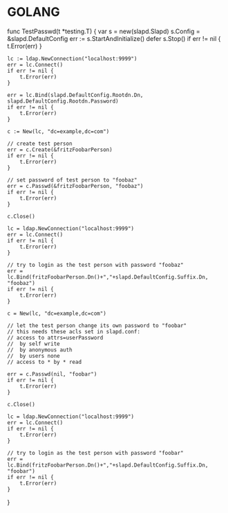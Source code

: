 # GOLANG
func TestPasswd(t *testing.T) {
	var s = new(slapd.Slapd)
	s.Config = &slapd.DefaultConfig
	err := s.StartAndInitialize()
	defer s.Stop()
	if err != nil {
		t.Error(err)
	}

	lc := ldap.NewConnection("localhost:9999")
	err = lc.Connect()
	if err != nil {
		t.Error(err)
	}

	err = lc.Bind(slapd.DefaultConfig.Rootdn.Dn, slapd.DefaultConfig.Rootdn.Password)
	if err != nil {
		t.Error(err)
	}

	c := New(lc, "dc=example,dc=com")

	// create test person
	err = c.Create(&fritzFoobarPerson)
	if err != nil {
		t.Error(err)
	}

	// set password of test person to "foobaz"
	err = c.Passwd(&fritzFoobarPerson, "foobaz")
	if err != nil {
		t.Error(err)
	}

	c.Close()

	lc = ldap.NewConnection("localhost:9999")
	err = lc.Connect()
	if err != nil {
		t.Error(err)
	}

	// try to login as the test person with password "foobaz"
	err = lc.Bind(fritzFoobarPerson.Dn()+","+slapd.DefaultConfig.Suffix.Dn, "foobaz")
	if err != nil {
		t.Error(err)
	}

	c = New(lc, "dc=example,dc=com")

	// let the test person change its own password to "foobar"
	// this needs these acls set in slapd.conf:
	// access to attrs=userPassword
	//	by self write
	//	by anonymous auth
	//	by users none
	// access to * by * read

	err = c.Passwd(nil, "foobar")
	if err != nil {
		t.Error(err)
	}

	c.Close()

	lc = ldap.NewConnection("localhost:9999")
	err = lc.Connect()
	if err != nil {
		t.Error(err)
	}

	// try to login as the test person with password "foobar"
	err = lc.Bind(fritzFoobarPerson.Dn()+","+slapd.DefaultConfig.Suffix.Dn, "foobar")
	if err != nil {
		t.Error(err)
	}

}
